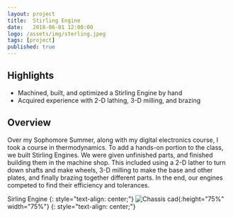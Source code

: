 ```yaml
---
layout: project
title:  Stirling Engine
date:   2018-06-01 12:00:00
logo: /assets/img/sterling.jpeg
tags: [project]
published: true
---
```


## Highlights
- Machined, built, and optimized a Stirling Engine by hand
- Acquired experience with 2-D lathing, 3-D milling, and brazing


## Overview
Over my Sophomore Summer, along with my digital electronics course, I took a course in thermodynamics. 
To add a hands-on portion to the class, we built Stirling Engines. We were given unfinished parts, and
finished building them in the machine shop. This included using a 2-D lather to turn down shafts and make wheels,
3-D milling to make the base and other plates, and finally brazing together different parts. In the end,
our engines competed to find their efficiency and tolerances. 



Sirling Engine
{: style="text-align: center;"}
![Chassis cad](/assets/img/stering.jpeg){:height="75%" width="75%"}
{: style="text-align: center;"} 
